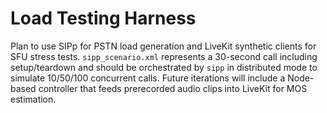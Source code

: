 # Load Testing Harness

Plan to use SIPp for PSTN load generation and LiveKit synthetic clients for SFU stress tests. `sipp_scenario.xml` represents a 30-second call including setup/teardown and should be orchestrated by `sipp` in distributed mode to simulate 10/50/100 concurrent calls. Future iterations will include a Node-based controller that feeds prerecorded audio clips into LiveKit for MOS estimation.
